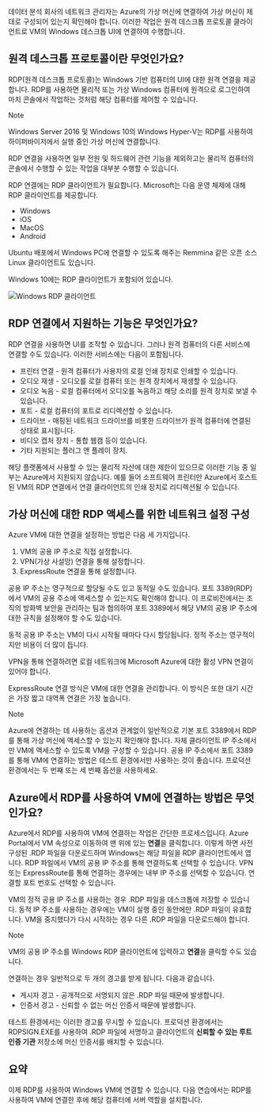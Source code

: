 데이터 분석 회사의 네트워크 관리자는 Azure의 가상 머신에 연결하여 가상 머신이 제대로 구성되어 있는지 확인해야 합니다. 이러한 작업은 원격 데스크톱 프로토콜 클라이언트로 VM의 Windows 데스크톱 UI에 연결하여 수행합니다.

## <a name="what-is-the-remote-desktop-protocol"></a>원격 데스크톱 프로토콜이란 무엇인가요?

RDP(원격 데스크톱 프로토콜)는 Windows 기반 컴퓨터의 UI에 대한 원격 연결을 제공합니다. RDP를 사용하면 물리적 또는 가상 Windows 컴퓨터에 원격으로 로그인하여 마치 콘솔에서 작업하는 것처럼 해당 컴퓨터를 제어할 수 있습니다.

> [!Note]
> Windows Server 2016 및 Windows 10의 Windows Hyper-V는 RDP를 사용하여 하이퍼바이저에서 실행 중인 가상 머신에 연결합니다.

RDP 연결을 사용하면 일부 전원 및 하드웨어 관련 기능을 제외하고는 물리적 컴퓨터의 콘솔에서 수행할 수 있는 작업을 대부분 수행할 수 있습니다.

RDP 연결에는 RDP 클라이언트가 필요합니다. Microsoft는 다음 운영 체제에 대해 RDP 클라이언트를 제공합니다.

* Windows
* iOS
* MacOS
* Android

Ubuntu 배포에서 Windows PC에 연결할 수 있도록 해주는 Remmina 같은 오픈 소스 Linux 클라이언트도 있습니다.

Windows 10에는 RDP 클라이언트가 포함되어 있습니다.

![Windows RDP 클라이언트](../media-drafts/4-rdp-client.PNG)

## <a name="what-functionality-does-an-rdp-connection-support"></a>RDP 연결에서 지원하는 기능은 무엇인가요?

RDP 연결을 사용하면 UI를 조작할 수 있습니다. 그러나 원격 컴퓨터의 다른 서비스에 연결할 수도 있습니다. 이러한 서비스에는 다음이 포함됩니다.

* 프린터 연결 - 원격 컴퓨터가 사용자의 로컬 인쇄 장치로 인쇄할 수 있습니다.
* 오디오 재생 - 오디오를 로컬 컴퓨터 또는 원격 장치에서 재생할 수 있습니다.
* 오디오 녹음 - 로컬 컴퓨터에서 오디오를 녹음하고 해당 소리를 원격 장치로 보낼 수 있습니다.
* 포트 - 로컬 컴퓨터의 포트로 리디렉션할 수 있습니다.
* 드라이브 - 매핑된 네트워크 드라이브를 비롯한 드라이브가 원격 컴퓨터에 연결된 상태로 표시됩니다.
* 비디오 캡처 장치 - 통합 웹캠 등이 있습니다.
* 기타 지원되는 플러그 앤 플레이 장치.

해당 플랫폼에서 사용할 수 있는 물리적 자산에 대한 제한이 있으므로 이러한 기능 중 일부는 Azure에서 지원되지 않습니다. 예를 들어 소프트웨어 프린터만 Azure에서 호스트된 VM의 RDP 연결에서 연결 클라이언트의 인쇄 장치로 리디렉션될 수 있습니다.

## <a name="configure-network-settings-for-rdp-access-to-virtual-machines"></a>가상 머신에 대한 RDP 액세스를 위한 네트워크 설정 구성

Azure VM에 대한 연결을 설정하는 방법은 다음 세 가지입니다.

1. VM의 공용 IP 주소로 직접 설정합니다.
2. VPN(가상 사설망) 연결을 통해 설정합니다.
3. ExpressRoute 연결을 통해 설정합니다.

공용 IP 주소는 영구적으로 할당될 수도 있고 동적일 수도 있습니다. 포트 3389(RDP)에서 VM의 공용 주소에 액세스할 수 있는지도 확인해야 합니다. 이 프로비전에서는 조직의 방화벽 보안을 관리하는 팀과 협의하여 포트 3389에서 해당 VM의 공용 IP 주소에 대한 규칙을 설정해야 할 수도 있습니다.

동적 공용 IP 주소는 VM이 다시 시작될 때마다 다시 할당됩니다. 정적 주소는 영구적이지만 비용이 더 많이 듭니다.

VPN을 통해 연결하려면 로컬 네트워크에 Microsoft Azure에 대한 활성 VPN 연결이 있어야 합니다.

ExpressRoute 연결 방식은 VM에 대한 연결을 관리합니다. 이 방식은 또한 대기 시간은 가장 짧고 대역폭 연결은 가장 높습니다.

> [!Note]
> Azure에 연결하는 데 사용하는 옵션과 관계없이 일반적으로 기본 포트 3389에서 RDP를 통해 가상 머신에 액세스할 수 있는지 확인해야 합니다. 자체 클라이언트 IP 주소에서만 VM에 액세스할 수 있도록 VM을 구성할 수 있습니다. 공용 IP 주소에서 포트 3389를 통해 VM에 연결하는 방법은 테스트 환경에서만 사용하는 것이 좋습니다. 프로덕션 환경에서는 두 번째 또는 세 번째 옵션을 사용하세요.

## <a name="how-do-you-connect-to-a-vm-in-azure-using-rdp"></a>Azure에서 RDP를 사용하여 VM에 연결하는 방법은 무엇인가요?

Azure에서 RDP를 사용하여 VM에 연결하는 작업은 간단한 프로세스입니다. Azure Portal에서 VM 속성으로 이동하여 맨 위에 있는 **연결**을 클릭합니다. 이렇게 하면 사전 구성된 .RDP 파일을 다운로드하며 Windows는 해당 파일을 RDP 클라이언트에서 엽니다. RDP 파일에서 VM의 공용 IP 주소를 통해 연결하도록 선택할 수 있습니다. VPN 또는 ExpressRoute를 통해 연결하는 경우에는 내부 IP 주소를 선택할 수 있습니다. 연결할 포트 번호도 선택할 수 있습니다.

VM의 정적 공용 IP 주소를 사용하는 경우 .RDP 파일을 데스크톱에 저장할 수 있습니다. 동적 IP 주소를 사용하는 경우에는 VM이 실행 중인 동안에만 .RDP 파일이 유효합니다. VM을 중지했다가 다시 시작하는 경우 다른 .RDP 파일을 다운로드해야 합니다.

> [!Note]
> VM의 공용 IP 주소를 Windows RDP 클라이언트에 입력하고 **연결**을 클릭할 수도 있습니다.

연결하는 경우 일반적으로 두 개의 경고를 받게 됩니다. 다음과 같습니다.

* 게시자 경고 - 공개적으로 서명되지 않은 .RDP 파일 때문에 발생합니다.
* 인증서 경고 - 신뢰할 수 없는 머신 인증서 때문에 발생합니다.

테스트 환경에서는 이러한 경고를 무시할 수 있습니다. 프로덕션 환경에서는 RDPSIGN.EXE를 사용하여 .RDP 파일에 서명하고 클라이언트의 **신뢰할 수 있는 루트 인증 기관** 저장소에 머신 인증서를 배치할 수 있습니다.

## <a name="summary"></a>요약

이제 RDP를 사용하여 Windows VM에 연결할 수 있습니다. 다음 연습에서는 RDP를 사용하여 VM에 연결한 후에 해당 컴퓨터에 서버 역할을 설치합니다.
